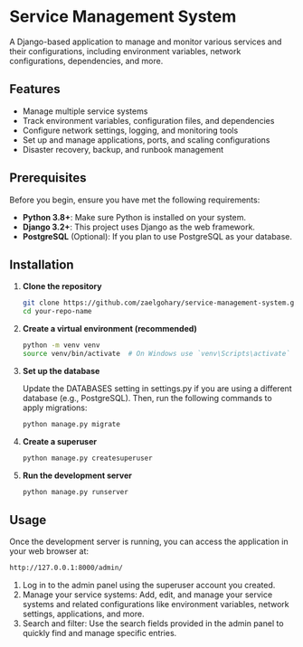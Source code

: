 # Service Management System

A Django-based application to manage and monitor various services and their configurations, including environment variables, network configurations, dependencies, and more.

## Features

- Manage multiple service systems
- Track environment variables, configuration files, and dependencies
- Configure network settings, logging, and monitoring tools
- Set up and manage applications, ports, and scaling configurations
- Disaster recovery, backup, and runbook management

## Prerequisites

Before you begin, ensure you have met the following requirements:

- **Python 3.8+**: Make sure Python is installed on your system.
- **Django 3.2+**: This project uses Django as the web framework.
- **PostgreSQL** (Optional): If you plan to use PostgreSQL as your database.

## Installation

1. **Clone the repository**

    ```bash
    git clone https://github.com/zaelgohary/service-management-system.git
    cd your-repo-name

    `````

2. **Create a virtual environment (recommended)**

    ```bash
    python -m venv venv
    source venv/bin/activate  # On Windows use `venv\Scripts\activate`
    ```

3. **Set up the database**

    Update the DATABASES setting in settings.py if you are using a different database (e.g., PostgreSQL).
    Then, run the following commands to apply migrations:

      ```bash
      python manage.py migrate
      ```

4. **Create a superuser**

    ```bash
    python manage.py createsuperuser
    ```

5. **Run the development server**

    ```bash
    python manage.py runserver
    ```

## Usage

Once the development server is running, you can access the application in your web browser at:

```bash
http://127.0.0.1:8000/admin/
```

1. Log in to the admin panel using the superuser account you created.
2. Manage your service systems: Add, edit, and manage your service systems and related configurations like environment variables, network settings, applications, and more.
3. Search and filter: Use the search fields provided in the admin panel to quickly find and manage specific entries.
